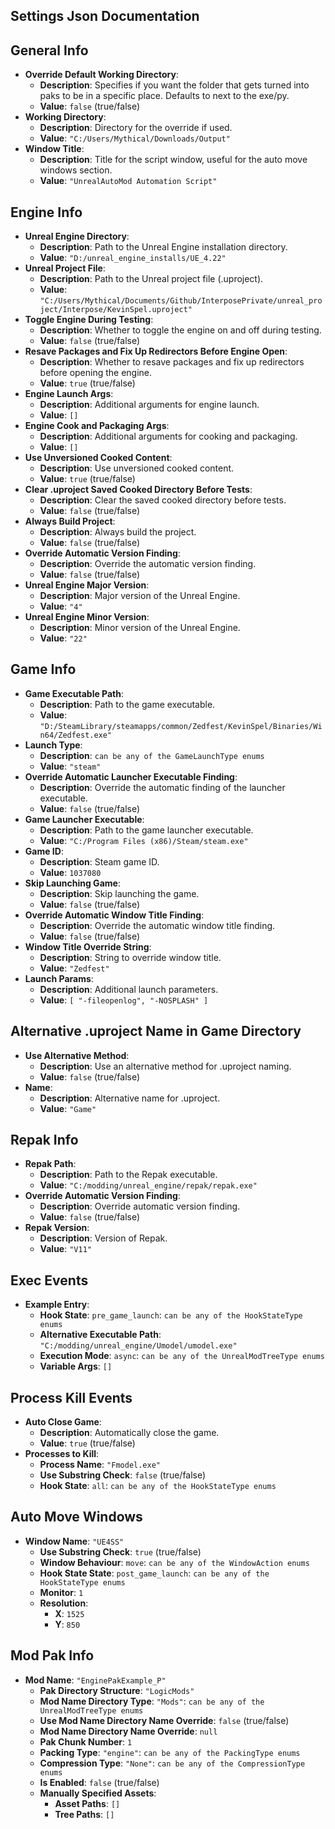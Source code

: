 ## Settings Json Documentation

## General Info

- **Override Default Working Directory**:
    - **Description**: Specifies if you want the folder that gets turned into paks to be in a specific place. Defaults
      to next to the exe/py.
    - **Value**: `false` (true/false)
- **Working Directory**:
    - **Description**: Directory for the override if used.
    - **Value**: `"C:/Users/Mythical/Downloads/Output"`
- **Window Title**:
    - **Description**: Title for the script window, useful for the auto move windows section.
    - **Value**: `"UnrealAutoMod Automation Script"`

## Engine Info

- **Unreal Engine Directory**:
    - **Description**: Path to the Unreal Engine installation directory.
    - **Value**: `"D:/unreal_engine_installs/UE_4.22"`
- **Unreal Project File**:
    - **Description**: Path to the Unreal project file (.uproject).
    - **Value**: `"C:/Users/Mythical/Documents/Github/InterposePrivate/unreal_project/Interpose/KevinSpel.uproject"`
- **Toggle Engine During Testing**:
    - **Description**: Whether to toggle the engine on and off during testing.
    - **Value**: `false` (true/false)
- **Resave Packages and Fix Up Redirectors Before Engine Open**:
    - **Description**: Whether to resave packages and fix up redirectors before opening the engine.
    - **Value**: `true` (true/false)
- **Engine Launch Args**:
    - **Description**: Additional arguments for engine launch.
    - **Value**: `[]`
- **Engine Cook and Packaging Args**:
    - **Description**: Additional arguments for cooking and packaging.
    - **Value**: `[]`
- **Use Unversioned Cooked Content**:
    - **Description**: Use unversioned cooked content.
    - **Value**: `true` (true/false)
- **Clear .uproject Saved Cooked Directory Before Tests**:
    - **Description**: Clear the saved cooked directory before tests.
    - **Value**: `false` (true/false)
- **Always Build Project**:
    - **Description**: Always build the project.
    - **Value**: `false` (true/false)
- **Override Automatic Version Finding**:
    - **Description**: Override the automatic version finding.
    - **Value**: `false` (true/false)
- **Unreal Engine Major Version**:
    - **Description**: Major version of the Unreal Engine.
    - **Value**: `"4"`
- **Unreal Engine Minor Version**:
    - **Description**: Minor version of the Unreal Engine.
    - **Value**: `"22"`

## Game Info

- **Game Executable Path**:
    - **Description**: Path to the game executable.
    - **Value**: `"D:/SteamLibrary/steamapps/common/Zedfest/KevinSpel/Binaries/Win64/Zedfest.exe"`
- **Launch Type**:
    - **Description**: `can be any of the GameLaunchType enums`
    - **Value**: `"steam"`
- **Override Automatic Launcher Executable Finding**:
    - **Description**: Override the automatic finding of the launcher executable.
    - **Value**: `false` (true/false)
- **Game Launcher Executable**:
    - **Description**: Path to the game launcher executable.
    - **Value**: `"C:/Program Files (x86)/Steam/steam.exe"`
- **Game ID**:
    - **Description**: Steam game ID.
    - **Value**: `1037080`
- **Skip Launching Game**:
    - **Description**: Skip launching the game.
    - **Value**: `false` (true/false)
- **Override Automatic Window Title Finding**:
    - **Description**: Override the automatic window title finding.
    - **Value**: `false` (true/false)
- **Window Title Override String**:
    - **Description**: String to override window title.
    - **Value**: `"Zedfest"`
- **Launch Params**:
    - **Description**: Additional launch parameters.
    - **Value**: `[
      "-fileopenlog",
      "-NOSPLASH"
      ]`

## Alternative .uproject Name in Game Directory

- **Use Alternative Method**:
    - **Description**: Use an alternative method for .uproject naming.
    - **Value**: `false` (true/false)
- **Name**:
    - **Description**: Alternative name for .uproject.
    - **Value**: `"Game"`

## Repak Info

- **Repak Path**:
    - **Description**: Path to the Repak executable.
    - **Value**: `"C:/modding/unreal_engine/repak/repak.exe"`
- **Override Automatic Version Finding**:
    - **Description**: Override automatic version finding.
    - **Value**: `false` (true/false)
- **Repak Version**:
    - **Description**: Version of Repak.
    - **Value**: `"V11"`

## Exec Events

- **Example Entry**:
    - **Hook State**: `pre_game_launch`: `can be any of the HookStateType enums`
    - **Alternative Executable Path**: `"C:/modding/unreal_engine/Umodel/umodel.exe"`
    - **Execution Mode**: `async`: `can be any of the UnrealModTreeType enums`
    - **Variable Args**: `[]`

## Process Kill Events

- **Auto Close Game**:
    - **Description**: Automatically close the game.
    - **Value**: `true` (true/false)
- **Processes to Kill**:
    - **Process Name**: `"Fmodel.exe"`
    - **Use Substring Check**: `false` (true/false)
    - **Hook State**: `all`: `can be any of the HookStateType enums`

## Auto Move Windows

- **Window Name**: `"UE4SS"`
    - **Use Substring Check**: `true` (true/false)
    - **Window Behaviour**: `move`: `can be any of the WindowAction enums`
    - **Hook State State**: `post_game_launch`: `can be any of the HookStateType enums`
    - **Monitor**: `1`
    - **Resolution**:
        - **X**: `1525`
        - **Y**: `850`

## Mod Pak Info

- **Mod Name**: `"EnginePakExample_P"`
    - **Pak Directory Structure**: `"LogicMods"`
    - **Mod Name Directory Type**: `"Mods"`: `can be any of the UnrealModTreeType enums`
    - **Use Mod Name Directory Name Override**: `false` (true/false)
    - **Mod Name Directory Name Override**: `null`
    - **Pak Chunk Number**: `1`
    - **Packing Type**: `"engine"`: `can be any of the PackingType enums`
    - **Compression Type**: `"None"`: `can be any of the CompressionType enums`
    - **Is Enabled**: `false` (true/false)
    - **Manually Specified Assets**:
        - **Asset Paths**: `[]`
        - **Tree Paths**: `[]`
